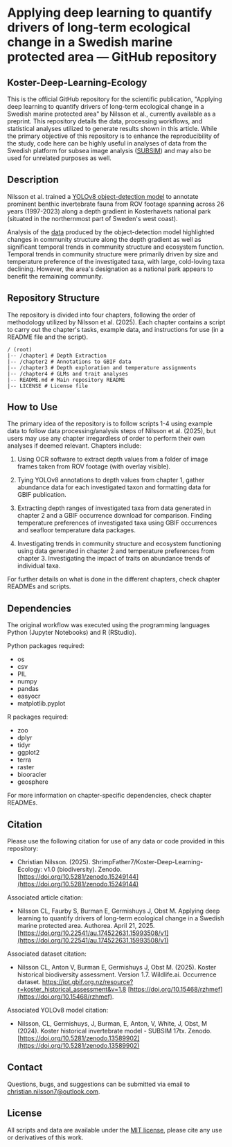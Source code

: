 # Applying deep learning to quantify drivers of long-term ecological change in a Swedish marine protected area — GitHub repository

## Koster-Deep-Learning-Ecology

This is the official GitHub repository for the scientific publication, "Applying deep learning to quantify drivers of long-term ecological change in a Swedish marine protected area" by Nilsson et al., currently available as a preprint. This repository details the data, processing workflows, and statistical analyses utilized to generate results shown in this article. While the primary objective of this repository is to enhance the reproducibility of the study, code here can be highly useful in analyses of data from the Swedish platform for subsea image analysis ([SUBSIM](https://subsim.se/)) and may also be used for unrelated purposes as well.

## Description

Nilsson et al. trained a [YOLOv8 object-detection model](https://doi.org/10.5281/zenodo.13589902) to annotate prominent benthic invertebrate fauna from ROV footage spanning across 26 years (1997-2023) along a depth gradient in Kosterhavets national park (situated in the northernmost part of Sweden's west coast). 

Analysis of the [data](https://doi.org/10.15468/rzhmef) produced by the object-detection model highlighted changes in community structure along the depth gradient as well as significant temporal trends in community structure and ecosystem function. Temporal trends in community structure were primarily driven by size and temperature preference of the investigated taxa, with large, cold-loving taxa declining. However, the area's designation as a national park appears to benefit the remaining community.

## Repository Structure
The repository is divided into four chapters, following the order of methodology utilized by Nilsson et al. (2025). Each chapter contains a script to carry out the chapter's tasks, example data, and instructions for use (in a README file and the script).

```
/ (root)
|-- /chapter1 # Depth Extraction 
|-- /chapter2 # Annotations to GBIF data 
|-- /chapter3 # Depth exploration and temperature assignments 
|-- /chapter4 # GLMs and trait analyses
|-- README.md # Main repository README 
|-- LICENSE # License file
```

## How to Use

The primary idea of the repository is to follow scripts 1-4 using example data to follow data processing/analysis steps of Nilsson et al. (2025), but users may use any chapter irregardless of order to perform their own analyses if deemed relevant. Chapters include:

1. Using OCR software to extract depth values from a folder of image frames taken from ROV footage (with overlay visible).
   
2. Tying YOLOv8 annotations to depth values from chapter 1, gather abundance data for each investigated taxon and formatting data for GBIF publication.
   
3. Extracting depth ranges of investigated taxa from data generated in chapter 2 and a GBIF occurrence download for comparison. Finding temperature preferences of investigated taxa using GBIF occurrences and seafloor temperature data packages.
   
4. Investigating trends in community structure and ecosystem functioning using data generated in chapter 2 and temperature preferences from chapter 3. Investigating the impact of traits on abundance trends of individual taxa.

For further details on what is done in the different chapters, check chapter READMEs and scripts.

## Dependencies

The original workflow was executed using the programming languages Python (Jupyter Notebooks) and R (RStudio).

Python packages required:
- os
- csv
- PIL
- numpy
- pandas
- easyocr
- matplotlib.pyplot

R packages required:
- zoo
- dplyr
- tidyr
- ggplot2
- terra
- raster
- biooracler
- geosphere

For more information on chapter-specific dependencies, check chapter READMEs.

## Citation

Please use the following citation for use of any data or code provided in this repository:
- Christian Nilsson. (2025). ShrimpFather7/Koster-Deep-Learning-Ecology: v1.0 (biodiversity). Zenodo. [https://doi.org/10.5281/zenodo.15249144](https://doi.org/10.5281/zenodo.15249144)

Associated article citation:
- Nilsson CL, Faurby S, Burman E, Germishuys J, Obst M. Applying deep learning to quantify drivers of long-term ecological change in a Swedish marine protected area. Authorea. April 21, 2025. [https://doi.org/10.22541/au.174522631.15993508/v1](https://doi.org/10.22541/au.174522631.15993508/v1)

Associated dataset citation:
- Nilsson CL, Anton V, Burman E, Germishuys J, Obst M. (2025). Koster historical biodiversity assessment. Version 1.7. Wildlife.ai. Occurrence dataset. https://ipt.gbif.org.nz/resource?r=koster_historical_assessment&v=1.8 [https://doi.org/10.15468/rzhmef](https://doi.org/10.15468/rzhmef).

Associated YOLOv8 model citation:
- Nilsson, CL, Germishuys, J, Burman, E, Anton, V, White, J, Obst, M (2024). Koster historical invertebrate model - SUBSIM 17tx. Zenodo. [https://doi.org/10.5281/zenodo.13589902](https://doi.org/10.5281/zenodo.13589902)

  

## **Contact**
Questions, bugs, and suggestions can be submitted via email to christian.nilsson7@outlook.com.


## **License**
All scripts and data are available under the [MIT license](https://mit-license.org/), please cite any use or derivatives of this work.


